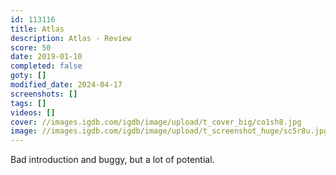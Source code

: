 ```yaml
---
id: 113116
title: Atlas
description: Atlas - Review
score: 50
date: 2019-01-10
completed: false
goty: []
modified_date: 2024-04-17
screenshots: []
tags: []
videos: []
cover: //images.igdb.com/igdb/image/upload/t_cover_big/co1sh8.jpg
image: //images.igdb.com/igdb/image/upload/t_screenshot_huge/sc5r8u.jpg
---
```

Bad introduction and buggy, but a lot of potential.